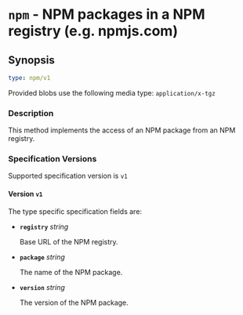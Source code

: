 # `npm` - NPM packages in a NPM registry (e.g. npmjs.com)

## Synopsis

```yaml
type: npm/v1
```

Provided blobs use the following media type: `application/x-tgz`

### Description

This method implements the access of an NPM package from an NPM registry.

### Specification Versions

Supported specification version is `v1`

#### Version `v1`

The type specific specification fields are:

- **`registry`** *string*

  Base URL of the NPM registry.

- **`package`** *string*

  The name of the NPM package.

- **`version`** *string*

  The version of the NPM package.
